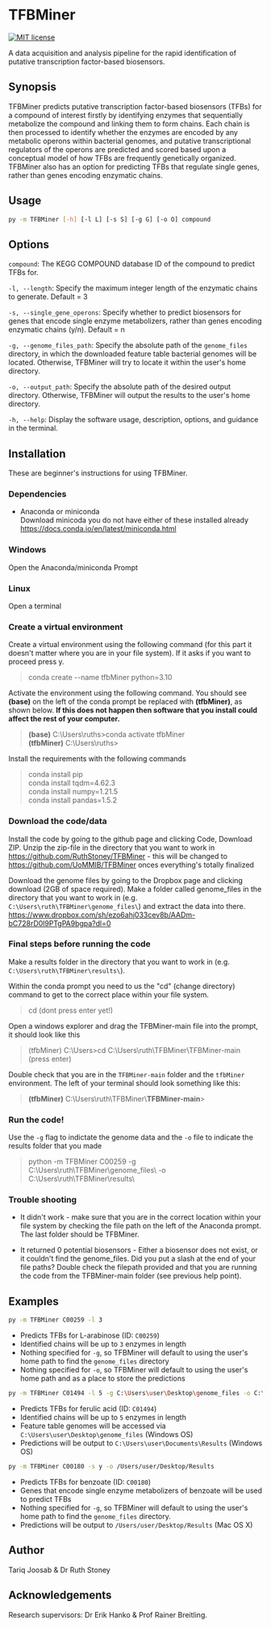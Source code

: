 # TFBMiner
[![MIT license](https://img.shields.io/badge/License-MIT-blue.svg)](https://lbesson.mit-license.org/)

A data acquisition and analysis pipeline for the rapid identification of putative transcription factor-based biosensors.
## Synopsis
TFBMiner predicts putative transcription factor-based biosensors (TFBs) for a compound of interest firstly by identifying enzymes that sequentially metabolize the compound and linking them to form chains. Each chain is then processed to identify whether the enzymes are encoded by any metabolic  operons within bacterial genomes, and putative transcriptional regulators of the operons are predicted and scored based upon a conceptual model of how TFBs are frequently genetically organized. TFBMiner also has an option for predicting TFBs that regulate single genes, rather than genes encoding enzymatic chains.

## Usage
```sh
py -m TFBMiner [-h] [-l L] [-s S] [-g G] [-o O] compound
```

## Options
`compound`: The KEGG COMPOUND database ID of the compound to predict TFBs for.

`-l, --length`: Specify the maximum integer length of the enzymatic chains to generate. Default = 3

`-s, --single_gene_operons`: Specify whether to predict biosensors for genes that encode single enzyme metabolizers, rather than genes encoding enzymatic chains (y/n). Default = n

`-g, --genome_files_path`: Specify the absolute path of the `genome_files` directory, in which the downloaded feature table bacterial genomes will be located. Otherwise, TFBMiner will try to locate it within the user's home directory.

`-o, --output_path`: Specify the absolute path of the desired output directory. Otherwise, TFBMiner will output the results to the user's home directory.

`-h, --help`: Display the software usage, description, options, and guidance in the terminal.

## Installation
These are beginner's instructions for using TFBMiner. 

### Dependencies
* Anaconda or miniconda  
Download minicoda you do not have either of these installed already
https://docs.conda.io/en/latest/miniconda.html

### Windows
Open the Anaconda/miniconda Prompt

### Linux
Open a terminal

### Create a virtual environment
Create a virtual environment using the following command  (for this part it doesn't matter where you are in your file system). If it asks if you want to proceed press y.
> conda create --name tfbMiner python=3.10

Activate the environment using the following command. You should see **(base)** on the left of the conda prompt be replaced with **(tfbMiner)**, as shown below. **If this does not happen then software that you install could affect the rest of your computer.**
> **(base)** C:\Users\ruths>conda activate tfbMiner  
**(tfbMiner)** C:\Users\ruths>

Install the requirements with the following commands 
> conda install pip  
conda install tqdm=4.62.3  
conda install numpy=1.21.5  
conda install pandas=1.5.2

### Download the code/data
Install the code by going to the github page and clicking Code, Download ZIP. Unzip the zip-file in the directory that you want to work in https://github.com/RuthStoney/TFBMiner - this will be changed to https://github.com/UoMMIB/TFBMiner onces everything's totally finalized

Download the genome files by going to the Dropbox page and clicking download (2GB of space required). Make a folder called genome_files in the directory that you want to work in (e.g. `C:\Users\ruth\TFBMiner\genome_files\`) and extract the data into there.  
https://www.dropbox.com/sh/ezo6ahj033cev8b/AADm-bC728rD0l9PTgPA9bgpa?dl=0

### Final steps before running the code
Make a results folder in the directory that you want to work in (e.g. `C:\Users\ruth\TFBMiner\results\`).

Within the conda prompt you need to us the "cd" (change directory) command to get to the correct place within your file system.
> cd (dont press enter yet!)

Open a windows explorer and drag the TFBMiner-main file into the prompt, it should look like this
> (tfbMiner) C:\Users>cd C:\Users\ruth\TFBMiner\TFBMiner-main (press enter)

Double check that you are in the `TFBMiner-main` folder and the `tfbMiner` environment. The left of your terminal should look something like this:
> **(tfbMiner)** C:\Users\ruth\TFBMiner\\**TFBMiner-main**>

### Run the code! 
Use the `-g` flag to indictate the genome data and the `-o` file to indicate the results folder that you made
> python -m TFBMiner C00259 -g C:\Users\ruth\TFBMiner\genome_files\ -o C:\Users\ruth\TFBMiner\results\

### Trouble shooting
* It didn't work - make sure that you are in the correct location within your file system by checking the file path on the left of the Anaconda prompt. The last folder should be TFBMiner.

* It returned 0 potential biosensors - Either a biosensor does not exist, or it couldn't find the genome_files. Did you put a slash at the end of your file paths? Double check the filepath provided and that you are running the code from the TFBMiner-main folder (see previous help point).


## Examples
```sh 
py -m TFBMiner C00259 -l 3
```
* Predicts TFBs for L-arabinose (ID: `C00259`)
* Identified chains will be up to `3` enzymes in length
* Nothing specified for `-g`, so TFBMiner will default to using the user's home path to find the `genome_files` directory
* Nothing specified for `-o`, so TFBMiner will default to using the user's home path and as a place to store the predictions

```sh
py -m TFBMiner C01494 -l 5 -g C:\Users\user\Desktop\genome_files -o C:\Users\user\Documents\Results
```
* Predicts TFBs for ferulic acid (ID: `C01494`) 
* Identified chains will be up to `5` enzymes in length
* Feature table genomes will be accessed via `C:\Users\user\Desktop\genome_files` (Windows OS)
* Predictions will be output to `C:\Users\user\Documents\Results` (Windows OS)

```sh
py -m TFBMiner C00180 -s y -o /Users/user/Desktop/Results
```
* Predicts TFBs for benzoate (ID: `C00180`)
* Genes that encode single enzyme metabolizers of benzoate will be used to predict TFBs
* Nothing specified for `-g`, so TFBMiner will default to using the user's home path to find the `genome_files` directory.
* Predictions will be output to `/Users/user/Desktop/Results` (Mac OS X)


## Author
Tariq Joosab & Dr Ruth Stoney

## Acknowledgements
Research supervisors: Dr Erik Hanko & Prof Rainer Breitling.
